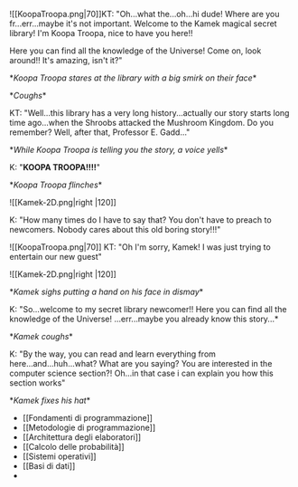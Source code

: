 ![[KoopaTroopa.png|70]]KT: "Oh...what the...oh...hi dude!
Where are you fr...err...maybe it's not important. Welcome to the Kamek magical secret library! 
I'm Koopa Troopa, nice to have you here!!

Here you can find all the knowledge of the Universe!
Come on, look around!! It's amazing, isn't it?"

\**Koopa Troopa stares at the library with a big smirk on their face*\*

\**Coughs*\*

KT: "Well...this library has a very long history...actually our story starts long time ago...when the Shroobs attacked the Mushroom Kingdom. 
Do you remember?
Well, after that, Professor E. Gadd..."

\**While Koopa Troopa is telling you the story, a voice yells*\*

K: "**KOOPA TROOPA!!!!**" 

\**Koopa Troopa flinches*\*

![[Kamek-2D.png|right |120]] 




K: "How many times do I have to say that? You don't have to preach to newcomers.
Nobody cares about this old boring story!!!"



![[KoopaTroopa.png|70]] KT: "Oh I'm sorry, Kamek! I was just trying to entertain our new guest"


![[Kamek-2D.png|right |120]] 




\**Kamek sighs putting a hand on his face in dismay*\*


K: "So...welcome to my secret library newcomer!!  Here you can find all the knowledge of the Universe!
...err...maybe you already know this story...*

\**Kamek coughs*\*

K: "By the way, you can read and learn everything from here...and...huh...what? What are you saying? You are interested in the computer science section?!
Oh...in that case i can explain you how this section works"


\**Kamek fixes his hat*\*







- [[Fondamenti di programmazione]]
- [[Metodologie di programmazione]]
- [[Architettura degli elaboratori]]
- [[Calcolo delle probabilità]]
- [[Sistemi operativi]]
- [[Basi di dati]]
- 